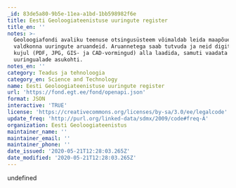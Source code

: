 ```yaml
---
_id: 83de5a80-9b5e-11ea-a1bd-1bb598982f6e
title: Eesti Geoloogiateenistuse uuringute register
title_en: ''
notes: >-
  Geoloogiafondi avaliku teenuse otsingusüsteem võimaldab leida maapõue
  valdkonna uuringute aruandeid. Aruannetega saab tutvuda ja neid digiteeritud
  kujul (PDF, JPG, GIS- ja CAD-vormingud) alla laadida, samuti vaadata kaardil
  uuringualade asukohti.
notes_en: ''
category: Teadus ja tehnoloogia
category_en: Science and Technology
name: Eesti Geoloogiateenistuse uuringute register
url: 'https://fond.egt.ee/fond/openapi.json'
format: JSON
interactive: 'TRUE'
license: 'https://creativecommons.org/licenses/by-sa/3.0/ee/legalcode'
update_freq: 'http://purl.org/linked-data/sdmx/2009/code#freq-A'
organization: Eesti Geoloogiateenistus
maintainer_name: ''
maintainer_email: ''
maintainer_phone: ''
date_issued: '2020-05-21T12:28:03.265Z'
date_modified: '2020-05-21T12:28:03.265Z'
---
```

undefined
